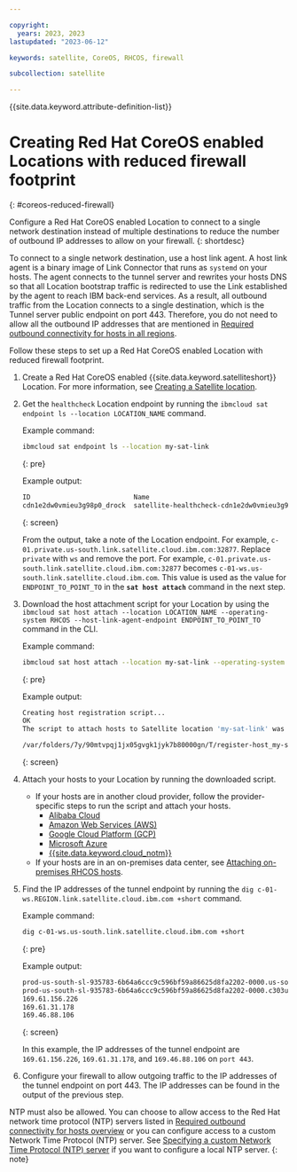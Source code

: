 ```yaml
---

copyright:
  years: 2023, 2023
lastupdated: "2023-06-12"

keywords: satellite, CoreOS, RHCOS, firewall 

subcollection: satellite

---
```


{{site.data.keyword.attribute-definition-list}}


# Creating Red Hat CoreOS enabled Locations with reduced firewall footprint
{: #coreos-reduced-firewall}

Configure a Red Hat CoreOS enabled Location to connect to a single network destination instead of multiple destinations to reduce the number of outbound IP addresses to allow on your firewall. 
{: shortdesc}

To connect to a single network destination, use a host link agent. A host link agent is a binary image of Link Connector that runs as `systemd` on your hosts. The agent connects to the tunnel server and rewrites your hosts DNS so that all Location bootstrap traffic is redirected to use the Link established by the agent to reach IBM back-end services. As a result, all outbound traffic from the Location connects to a single destination, which is the Tunnel server public endpoint on port 443. Therefore, you do not need to allow all the outbound IP addresses that are mentioned in [Required outbound connectivity for hosts in all regions](/docs/satellite?topic=satellite-reqs-host-network-outbound).

Follow these steps to set up a Red Hat CoreOS enabled Location with reduced firewall footprint.

1. Create a Red Hat CoreOS enabled {{site.data.keyword.satelliteshort}} Location. For more information, see [Creating a Satellite location](/docs/satellite?topic=satellite-locations).

1. Get the `healthcheck` Location endpoint by running the `ibmcloud sat endpoint ls --location LOCATION_NAME` command. 
    
    Example command:  
    ```sh
    ibmcloud sat endpoint ls --location my-sat-link
    ```
    {: pre} 

    Example output:
    ```sh
    ID                          Name                                        Destination Type  Address
    cdn1e2dw0vmieu3g98p0_drock  satellite-healthcheck-cdn1e2dw0vmieu3g98p0  location    HTTP  c-01.private.us-south.link.satellite.cloud.ibm.com:32877
    ```
    {: screen}
  
    From the output, take a note of the Location endpoint. For example, `c-01.private.us-south.link.satellite.cloud.ibm.com:32877`. Replace `private` with `ws` and remove the port. For example, `c-01.private.us-south.link.satellite.cloud.ibm.com:32877` becomes `c-01-ws.us-south.link.satellite.cloud.ibm.com`. This value is used as the value for `ENDPOINT_TO_POINT_TO` in the **`sat host attach`** command in the next step.

1. Download the host attachment script for your Location by using the `ibmcloud sat host attach --location LOCATION_NAME --operating-system RHCOS --host-link-agent-endpoint ENDPOINT_TO_POINT_TO` command in the CLI.       

    Example command:  
    ```sh
    ibmcloud sat host attach --location my-sat-link --operating-system RHCOS --host-link-agent-endpoint c-01-ws.region.link.satellite.cloud.ibm.com
    ```
    {: pre}
            
    Example output:
    ```sh
    Creating host registration script...
    OK
    The script to attach hosts to Satellite location 'my-sat-link' was downloaded to the following location:

    /var/folders/7y/90mtvpqj1jx05gvgk1jyk7b80000gn/T/register-host_my-sat-link_1782841498.ign
    ```
    {: screen}

1. Attach your hosts to your Location by running the downloaded script.
    * If your hosts are in another cloud provider, follow the provider-specific steps to run the script and attach your hosts. 
        - [Alibaba Cloud](/docs/satellite?topic=satellite-alibaba)
        - [Amazon Web Services (AWS)](/docs/satellite?topic=satellite-aws)
        - [Google Cloud Platform (GCP)](/docs/satellite?topic=satellite-gcp)
        - [Microsoft Azure](/docs/satellite?topic=satellite-azure)
        - [{{site.data.keyword.cloud_notm}}](/docs/satellite?topic=satellite-ibm)
    * If your hosts are in an on-premises data center, see [Attaching on-premises RHCOS hosts](/docs/satellite?topic=satellite-attach-hosts#attach-rhcos-hosts).

1. Find the IP addresses of the tunnel endpoint by running the `dig c-01-ws.REGION.link.satellite.cloud.ibm.com +short` command. 

    Example command:  
    ```sh
    dig c-01-ws.us-south.link.satellite.cloud.ibm.com +short
    ```
    {: pre}
            
    Example output:
    ```sh
    prod-us-south-sl-935783-6b64a6ccc9c596bf59a86625d8fa2202-0000.us-south.containers.appdomain.cloud.
    prod-us-south-sl-935783-6b64a6ccc9c596bf59a86625d8fa2202-0000.c303u02d04o7tl16uqm0.akadns.net.
    169.61.156.226
    169.61.31.178
    169.46.88.106
    ```
    {: screen}
    
    In this example, the IP addresses of the tunnel endpoint are `169.61.156.226`, `169.61.31.178`, and `169.46.88.106` on `port 443`. 
    
1. Configure your firewall to allow outgoing traffic to the IP addresses of the tunnel endpoint on port 443. The IP addresses can be found in the output of the previous step. 

NTP must also be allowed. You can choose to allow access to the Red Hat network time protocol (NTP) servers listed in [Required outbound connectivity for hosts overview](/docs/satellite?topic=satellite-reqs-host-network-outbound) or you can configure access to a custom Network Time Protocol (NTP) server. See [Specifying a custom Network Time Protocol (NTP) server](/docs/satellite?topic=satellite-config-custom-ntp) if you want to configure a local NTP server.
{: note}
